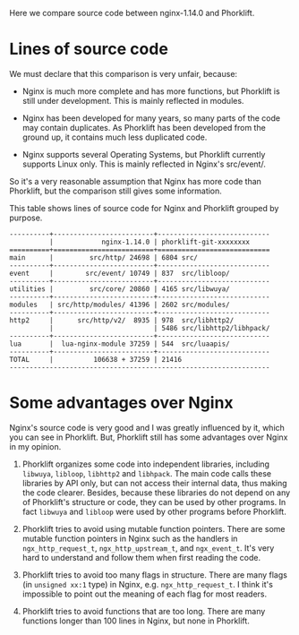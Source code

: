 Here we compare source code between nginx-1.14.0 and Phorklift.

# Lines of source code

We must declare that this comparison is very unfair, because:

- Nginx is much more complete and has more functions, but Phorklift is
  still under development.
  This is mainly reflected in modules.

- Nginx has been developed for many years, so many parts of the code may contain duplicates.
  As Phorklift has been developed from the ground up, it contains much less duplicated code.

- Nginx supports several Operating Systems, but Phorklift currently supports Linux only.
  This is mainly reflected in Nginx's src/event/.

So it's a very reasonable assumption that Nginx has more code than Phorklift, but the
comparison still gives some information.

This table shows lines of source code for Nginx and Phorklift grouped by purpose.

    ----------+-------------------------+----------------------------
              |            nginx-1.14.0 | phorklift-git-xxxxxxxx
    ==========+=========================+============================
    main      |         src/http/ 24698 | 6804 src/
    ----------+-------------------------+----------------------------
    event     |        src/event/ 10749 | 837  src/libloop/
    ----------+-------------------------+----------------------------
    utilities |         src/core/ 20860 | 4165 src/libwuya/
    ----------+-------------------------+----------------------------
    modules   | src/http/modules/ 41396 | 2602 src/modules/
    ----------+-------------------------+----------------------------
    http2     |      src/http/v2/  8935 | 978  src/libhttp2/
              |                         | 5486 src/libhttp2/libhpack/
    ----------+-------------------------+----------------------------
    lua       |  lua-nginx-module 37259 | 544  src/luaapis/
    ----------+-------------------------+----------------------------
    TOTAL     |          106638 + 37259 | 21416
    -----------------------------------------------------------------


# Some advantages over Nginx

Nginx's source code is very good and I was greatly influenced by it,
which you can see in Phorklift. But, Phorklift still has some advantages over Nginx in my opinion.

1. Phorklift organizes some code into independent libraries, including
   `libwuya`, `libloop`, `libhttp2` and `libhpack`. The main
   code calls these libraries by API only, but can not access their
   internal data, thus making the code clearer.
   Besides, because these libraries do not depend on any of Phorklift's structure
   or code, they can be used by other programs. In fact `libwuya` and
   `libloop` were used by other programs before Phorklift.

2. Phorklift tries to avoid using mutable function pointers.
   There are some mutable function pointers in Nginx such as the handlers
   in `ngx_http_request_t`, `ngx_http_upstream_t`, and `ngx_event_t`. It's
   very hard to understand and follow them when first reading the code.

3. Phorklift tries to avoid too many flags in structure.
   There are many flags (in `unsigned xx:1` type) in Nginx, e.g.
   `ngx_http_request_t`. I think it's impossible to point out the meaning
   of each flag for most readers.

4. Phorklift tries to avoid functions that are too long.
   There are many functions longer than 100 lines in Nginx, but none in Phorklift.
